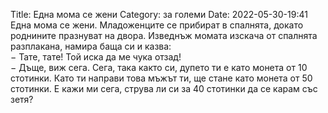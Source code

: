 Title: Една мома се жени
Category: за големи
Date: 2022-05-30-19:41
Една мома се жени. Младоженците се прибират в спалнята, докато роднините празнуват на двора. Изведнъж момата изскача от спалнята разплакана, намира баща си и казва:   
&minus; Тате, тате! Той иска да ме чука отзад!   
&minus; Дъще, виж сега. Сега, така както си, дупето ти е като монета от 10 стотинки. Като ти направи това мъжът ти, ще стане като монета от 50 стотинки. Е кажи ми сега, струва ли си за 40 стотинки да се карам със зетя?